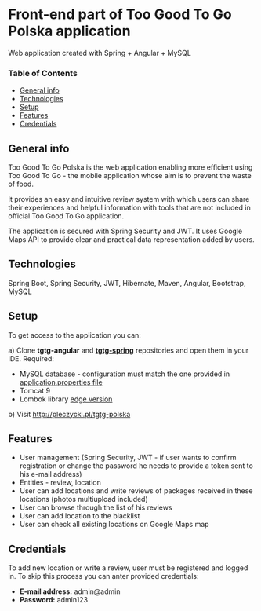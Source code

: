 # Front-end part of Too Good To Go Polska application

Web application created with Spring + Angular + MySQL

### Table of Contents
* [General info](#general-info)
* [Technologies](#technologies)
* [Setup](#setup)
* [Features](#features)
* [Credentials](#credentials)
 
## General info

Too Good To Go Polska is the web application enabling more efficient using Too Good To Go - the mobile application whose aim is to prevent the waste of food.

It provides an easy and intuitive review system with which users can share their experiences and helpful information with tools that are not included in official Too Good To Go application.

The application is secured with Spring Security and JWT. It uses Google Maps API to provide clear and practical data representation added by users.

## Technologies

Spring Boot, Spring Security, JWT, Hibernate, Maven, Angular, Bootstrap, MySQL

## Setup

To get access to the application you can:

a) Clone **tgtg-angular** and [**tgtg-spring**](https://github.com/PatrykLeczycki/tgtg-spring-boot) repositories and open them in your IDE. Required: 
* MySQL database - configuration must match the one provided in [application.properties file](https://github.com/PatrykLeczycki/tgtg-spring-boot/blob/main/src/main/resources/application.properties) 
* Tomcat 9
* Lombok library [edge version](https://projectlombok.org/download-edge)

b) Visit http://pleczycki.pl/tgtg-polska

## Features

* User management (Spring Security, JWT - if user wants to confirm registration or change the password he needs to provide a token sent to his e-mail address)
* Entities - review, location
* User can add locations and write reviews of packages received in these locations (photos multiupload included)
* User can browse through the list of his reviews
* User can add location to the blacklist
* User can check all existing locations on Google Maps map

## Credentials

To add new location or write a review, user must be registered and logged in. To skip this process you can anter provided credentials:

* **E-mail address:** admin@admin
* **Password:** admin123
